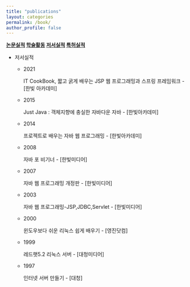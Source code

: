 ```yaml
---
title: "publications"
layout: categories
permalink: /book/
author_profile: false
---
```


<strong><a href="/publications">논문실적</a>
<a href="/academic">학술활동</a>
<a href="/book">저서실적</a>
<a href="/patent">특허실적</a>
</strong>

- 저서실적
    - 2021
        
        IT CookBook, 짧고 굵게 배우는 JSP 웹 프로그래밍과 스프링 프레임워크 - [한빛 아카데미]
        
    - 2015
        
        Just Java : 객체지향에 충실한 자바다운 자바 - [한빛아카데미]
        
    - 2014
        
        프로젝트로 배우는 자바 웹 프로그래밍 - [한빛아카데미]
        
    - 2008
        
        자바 포 비기너 - [한빛미디어]
        
    - 2007
        
        자바 웹 프로그래밍 개정판 - [한빛미디어]
        
    - 2003
        
        자바 웹 프로그래밍-JSP,JDBC,Servlet - [한빛미디어]
        
    - 2000
        
        윈도우보다 쉬운 리눅스 쉽게 배우기 - [영진닷컴]
        
    - 1999
        
        레드햇5.2 리눅스 서버 - [대청미디어]
        
    - 1997
        
        인터넷 서버 만들기 - [대청]
        
